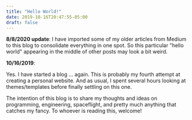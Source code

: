 ```yaml
---
title: "Hello World!"
date: 2019-10-16T20:47:55-05:00
draft: false
---
```


**8/8/2020 update**: I have imported some of my older articles from Medium to this blog to consolidate everything in one spot. So this particular "hello world" appearing in the middle of other posts may look a bit weird.

**10/16/2019**:

Yes. I have started a blog ... again. This is probably my fourth attempt at creating a personal website. And as usual, I spent several hours looking at themes/templates before finally settling on this one. 

The intention of this blog is to share my thoughts and ideas on programming, engineering, spaceflight, and pretty much anything that catches my fancy. To whoever is reading this, welcome!
